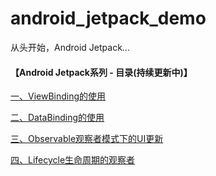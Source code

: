 # android_jetpack_demo
从头开始，Android Jetpack...

#### 【Android Jetpack系列 - 目录(持续更新中)】

[一、ViewBinding的使用](ViewBinding/docs/readme.md)

[二、DataBinding的使用](DataBinding/docs/readme.md)

[三、Observable观察者模式下的UI更新](Observable/docs/readme.md)

[四、Lifecycle生命周期的观察者](Lifecycle/docs/readme.md)

